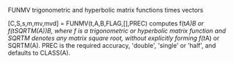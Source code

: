 FUNMV   trigonometric and hyperbolic matrix functions times vectors

   [C,S,s,m,mv,mvd] = FUNMV(t,A,B,FLAG,[],PREC) computes f(t*A)*B or
   f(t*SQRTM(A))B, where f is a trigonometric or hyperbolic matrix function
   and SQRTM denotes any matrix square root, without
   explicitly forming f(t*A) or SQRTM(A). PREC is the required accuracy,
   'double', 'single' or 'half', and defaults to CLASS(A).
